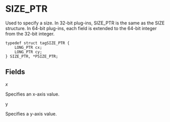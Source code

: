 # SIZE\_PTR

Used to specify a size. In 32-bit plug-ins, SIZE\_PTR is the same as the SIZE structure. In 64-bit plug-ins, each field is extended to the 64-bit integer from the 32-bit integer.

```
typedef struct tagSIZE_PTR {
	LONG_PTR cx;
	LONG_PTR cy;
} SIZE_PTR, *PSIZE_PTR;
```

## Fields

_x_

Specifies an x-axis value.

y

Specifies a y-axis value.
